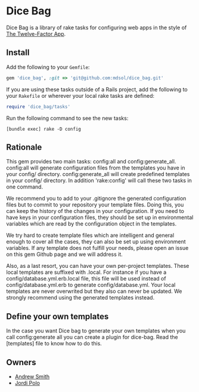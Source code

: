 # Dice Bag

Dice Bag is a library of rake tasks for configuring web apps in the style of
[The Twelve-Factor App][1].

[1]: http://www.12factor.net/

## Install

Add the following to your `Gemfile`:

```ruby
gem 'dice_bag', :git => 'git@github.com:mdsol/dice_bag.git'
```

If you are using these tasks outside of a Rails project, add the following to
your `Rakefile` or wherever your local rake tasks are defined:

```ruby
require 'dice_bag/tasks'
```

Run the following command to see the new tasks:

```
[bundle exec] rake -D config
```

## Rationale

This gem provides two main tasks: config:all and config:generate_all.
config:all will generate configuration files from the templates you have
in your config/ directory. 
config:generate_all will create predefined templates in your config/
directory. 
In addition 'rake:config' will call these two tasks in one command.

We recommend you to add to your .gitignore the generated configuration files
but to commit to your repository your template files. Doing this, you can
keep the history of the changes in your configuration. 
If you need to have keys in your configuration files, they should be set up in
environmental variables which are read by the configuration object in
the templates.

We try hard to create template files which are intelligent and general 
enough to cover all the cases, they can also be set up using environment
variables. If any template does not fulfill your needs, 
please open an issue on this gem Github page and we will address it. 

Also, as a last resort, you can have your own per-project templates.
These local templates are suffixed with .local. For instance if you have
a config/database.yml.erb.local file, this file will be used instead of
config/database.yml.erb to generate config/database.yml. Your local
templates are never overwrited but they also can never be updated. We
strongly recommend using the generated templates instead.


## Define your own templates

In the case you want Dice bag to generate your own templates when you
call config:generate all you can create a plugin for dice-bag. Read the
[templates] file to know how to do this.

## Owners

* [Andrew Smith](mailto:asmith@mdsol.com)
* [Jordi Polo](mailto:jcarres@mdsol.com)
